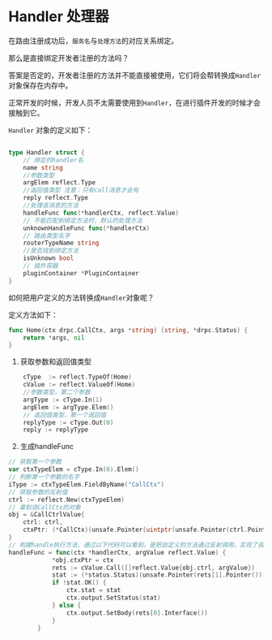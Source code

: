 # Handler 处理器

在路由注册成功后，`服务名`与`处理方法`的对应关系绑定。

那么是直接绑定开发者注册的方法吗？

答案是否定的，开发者注册的方法并不能直接被使用，它们将会帮转换成`Handler`对象保存在内存中。

正常开发的时候，开发人员不太需要使用到`Handler`，在进行插件开发的时候才会接触到它。

`Handler` 对象的定义如下：
```go

type Handler struct {
	// 绑定的handler名
	name string
	//参数类型
	argElem reflect.Type
	//返回值类型 注意：只有call消息才会有
	reply reflect.Type
	//处理该消息的方法
	handleFunc func(*handlerCtx, reflect.Value)
	// 不能匹配到绑定方法时，默认的处理方法
	unknownHandleFunc func(*handlerCtx)
	// 路由类型名字
	routerTypeName string
	//是否找到绑定方法
	isUnknown bool
	// 插件容器
	pluginContainer *PluginContainer
}
```
如何把用户定义的方法转换成`Handler`对象呢？

定义方法如下：
```go
func Home(ctx drpc.CallCtx, args *string) (string, *drpc.Status) {
    return *args, nil
}
```
1. 获取参数和返回值类型
```go
    cType  := reflect.TypeOf(Home)
    cValue := reflect.ValueOf(Home)
    //参数类型，第二个参数
    argType := cType.In(1)
    argElem := argType.Elem()
    // 返回值类型，第一个返回值
    replyType := cType.Out(0)
    reply := replyType
```
2. 生成handleFunc
```go
// 获取第一个参数
var ctxTypeElem = cType.In(0).Elem()
// 判断第一个参数的名字
iType := ctxTypeElem.FieldByName("CallCtx")
// 获取参数的反射值
ctrl := reflect.New(ctxTypeElem)
// 拿到该CallCtx的对象
obj = &CallCtrlValue{
    ctrl: ctrl,
    ctxPtr: (*CallCtx)(unsafe.Pointer(uintptr(unsafe.Pointer(ctrl.Pointer())) + iType.Offset)),
}
// 构建handle执行方法，通过以下代码可以看到，是把自定义的方法通过反射调用，实现了调用绑定。
handleFunc = func(ctx *handlerCtx, argValue reflect.Value) {
			*obj.ctxPtr = ctx
			rets := cValue.Call([]reflect.Value{obj.ctrl, argValue})
			stat := (*status.Status)(unsafe.Pointer(rets[1].Pointer()))
			if !stat.OK() {
				ctx.stat = stat
				ctx.output.SetStatus(stat)
			} else {
				ctx.output.SetBody(rets[0].Interface())
			}
		}
```





